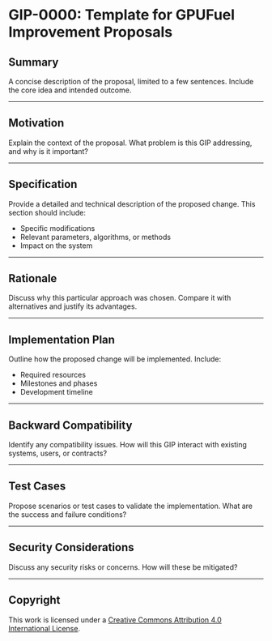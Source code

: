 # GIP-0000: Template for GPUFuel Improvement Proposals

## Summary
A concise description of the proposal, limited to a few sentences. Include the core idea and intended outcome.

---

## Motivation
Explain the context of the proposal. What problem is this GIP addressing, and why is it important?

---

## Specification
Provide a detailed and technical description of the proposed change. This section should include:
- Specific modifications
- Relevant parameters, algorithms, or methods
- Impact on the system

---

## Rationale
Discuss why this particular approach was chosen. Compare it with alternatives and justify its advantages.

---

## Implementation Plan
Outline how the proposed change will be implemented. Include:
- Required resources
- Milestones and phases
- Development timeline

---

## Backward Compatibility
Identify any compatibility issues. How will this GIP interact with existing systems, users, or contracts?

---

## Test Cases
Propose scenarios or test cases to validate the implementation. What are the success and failure conditions?

---

## Security Considerations
Discuss any security risks or concerns. How will these be mitigated?

---

## Copyright
This work is licensed under a [Creative Commons Attribution 4.0 International License](https://creativecommons.org/licenses/by/4.0/).
